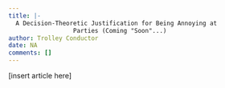 ```yaml
---
title: |-
  A Decision-Theoretic Justification for Being Annoying at
                  Parties (Coming "Soon"...)
author: Trolley Conductor
date: NA
comments: []
---
```


[insert article here]